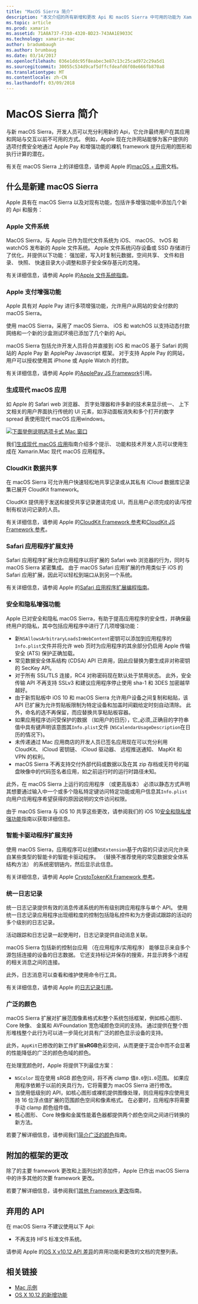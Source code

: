 ```yaml
---
title: "MacOS Sierra 简介"
description: "本文介绍的所有新增和更改 Api 和 macOS Sierra 中可用的功能为 Xamarin.Mac 开发人员。"
ms.topic: article
ms.prod: xamarin
ms.assetid: 71A8A737-F310-4320-BD23-743AA1E9033C
ms.technology: xamarin-mac
author: bradumbaugh
ms.author: brumbaug
ms.date: 03/14/2017
ms.openlocfilehash: 036e1ddc95f8eabec3e87c13c25cad972c29a5d1
ms.sourcegitcommit: 30055c534d9caf5dffcfdeafd6f08e666fb870a8
ms.translationtype: MT
ms.contentlocale: zh-CN
ms.lasthandoff: 03/09/2018
---
```

# <a name="introduction-to-macos-sierra"></a>MacOS Sierra 简介

与新 macOS Sierra，开发人员可以充分利用新的 Api，它允许最终用户在其应用和网站与交互以前不可用的方式。 例如，Apple 现在允许网站能够为客户提供的选项付费安全地通过 Apple Pay 和增强功能的裸机 framework 提升应用的图形和执行计算的潜在。 

有关在 macOS Sierra 上的详细信息，请参阅 Apple 的[macOS + 应用](https://developer.apple.com/macos/)文档。

<a name="Whats-New-in-macOS-Sierra" />

## <a name="whats-new-in-macos-sierra"></a>什么是新建 macOS Sierra

Apple 具有在 macOS Sierra 以及对现有功能，包括许多增强功能中添加几个新的 Api 和服务：

<a name="Apple-File-System" />

### <a name="apple-file-system"></a>Apple 文件系统

MacOS Sierra，与 Apple 已作为现代文件系统为 iOS、 macOS、 tvOS 和 watchOS 发布新的 Apple 文件系统。 Apple 文件系统闪存设备或 SSD 存储进行了优化，并提供以下功能： 强加密，写入时复制元数据，空间共享、 文件和目录、 快照、 快速目录大小调整和原子安全保存基元的克隆。

有关详细信息，请参阅 Apple 的[Apple 文件系统指南](https://developer.apple.com/library/prerelease/content/documentation/FileManagement/Conceptual/APFS_Guide/Introduction/Introduction.html#//apple_ref/doc/uid/TP40016999)。

<a name="Apple-Pay-Enhancements" />

### <a name="apple-pay-enhancements"></a>Apple 支付增强功能

Apple 具有对 Apple Pay 进行多项增强功能，允许用户从网站的安全付款的 macOS Sierra。

使用 macOS Sierra，采用了 macOS Sierra、 iOS 和 watchOS 以支持动态付款网络和一个新的沙盒测试环境已添加了几个新的 Api。

macOS Sierra 包括允许开发人员将合并直接到 iOS 和 macOS 基于 Safari 的网站的 Apple Pay 新 ApplePay Javascript 框架。 对于支持 Apple Pay 的网站，用户可以授权使用其 iPhone 或 Apple Watch 的付款。

有关详细信息，请参阅 Apple 的[ApplePay JS Framework](https://developer.apple.com/reference/applepayjs)引用。

<a name="Building-Modern-macOS-Apps" />

### <a name="building-modern-macos-apps"></a>生成现代 macOS 应用

如 Apple 的 Safari web 浏览器、 页字处理器和许多新的技术来显示统一、 上下文相关的用户界面执行传统的 UI 元素，如浮动面板消失和多个打开的数字 spread 表使用现代 macOS 应用windows。

[![下面举例说明选项卡式 Mac 窗口](images/content08.png)](images/content08.png#lightbox)

我们[生成现代 macOS 应用](~/mac/platform/introduction-to-macos-sierra/modern-cocoa-apps.md)指南介绍多个提示、 功能和技术开发人员可以使用生成在 Xamarin.Mac 现代 macOS 应用程序。

<a name="CloudKit-Data-Sharing" />

### <a name="cloudkit-data-sharing"></a>CloudKit 数据共享

在 macOS Sierra 可允许用户快速轻松地共享记录或从其私有 iCloud 数据库记录集已展开 CloudKit framework。

CloudKit 提供用于发送和接受共享记录邀请完成 UI，而且用户必须完成的读/写控制有权访问记录的人员。

<!--To find out more, please see our [CloudKit Data Sharing](~/mac/platform-features/introduction-to-macos-sierra/cloudkit-data-sharing/) guide.-->

有关详细信息，请参阅 Apple 的[CloudKit Framework 参考](https://developer.apple.com/reference/clockkit)和[CloudKit JS Framework 参考](https://developer.apple.com/reference/cloudkitjs)。

<a name="Safari-App-Extensions-Support" />

### <a name="safari-app-extensions-support"></a>Safari 应用程序扩展支持

Safari 应用程序扩展允许应用程序以将扩展的 Safari web 浏览器的行为，同时与 macOS Sierra 紧密集成。 由于 macOS Safari 应用扩展的作用类似于 iOS 的 Safari 应用扩展，因此可以轻松到端口从到另一个系统。

有关详细信息，请参阅 Apple 的[Safari 应用程序扩展编程指南](https://developer.apple.com/library/prerelease/content/documentation/NetworkingInternetWeb/Conceptual/SafariAppExtension_PG/index.html#//apple_ref/doc/uid/TP40017319)。

<a name="Security-and-Privacy-Enhancements" />

### <a name="security-and-privacy-enhancements"></a>安全和隐私增强功能

Apple 已对安全和隐私 macOS Sierra，有助于提高应用程序的安全性，并确保最终用户的隐私，其中包括应用程序中进行了几项增强功能：

- 新`NSAllowsArbitraryLoadsInWebContent`密钥可以添加到应用程序的`Info.plist`文件并将允许 web 页时为应用程序的其余部分仍启用 Apple 传输安全 (ATS) 保护正确加载。
- 常见数据安全体系结构 (CDSA) API 已弃用，因此应替换为要生成非对称密钥的 SecKey API。
- 对于所有 SSL/TLS 连接，RC4 对称密码现在默认处于禁用状态。 此外，安全传输 API 不再支持 SSLv3 和建议应用程序停止使用 sha-1 和 3DES 加密越早越好。
- 由于新剪贴板中 iOS 10 和 macOS Sierra 允许用户设备之间复制和粘贴，该 API 已扩展为允许剪贴板限制为特定设备和加盖时间戳给定时刻自动清除。 此外，命名的选不再保留，而应替换共享粘贴板容器。
- 如果应用程序访问受保护的数据 （如用户的日历），它_必须_正确目的字符串值中具有键声明该意图其`Info.plist`文件 (`NSCalendarUsageDescription`在日历的情况下)。
- 未传递通过 Mac 应用商店的开发人员已签名应用现在可以充分利用 CloudKit、 iCloud 密钥链、 iCloud 驱动器、 远程推送通知、 MapKit 和 VPN 的权利。
- macOS Sierra 不再支持交付外部代码或数据以及在其 zip 存档或无符号的磁盘映像中的代码签名者应用，如之前运行时的运行时路径未知。

此外，在 macOS Sierra 上运行的应用程序 （或更高版本） 必须以静态方式声明其想要通过输入中一个或多个隐私特定键访问特定功能或用户信息其`Info.plist`向用户应用程序希望获得的原因说明的文件访问权限。

由于 macOS Sierra 与 iOS 10 共享这些更改，请参阅我们的 iOS 10[安全和隐私增强功能](~/ios/app-fundamentals/security-privacy.md)指南以获取详细信息。

<a name="Smart-Card-Driver-Extension-Support" />

### <a name="smart-card-driver-extension-support"></a>智能卡驱动程序扩展支持

使用 macOS Sierra，应用程序可以创建`NSExtension`基于内容的只读访问允许来自某些类型的智能卡的智能卡驱动程序。 （替换不推荐使用的常见数据安全体系结构方法） 的系统密钥链内，然后显示此信息。

有关详细信息，请参阅 Apple [CryptoTokenKit Framework 参考](https://developer.apple.com/reference/cryptotokenkit)。

<a name="Unified-Logging" />

### <a name="unified-logging"></a>统一日志记录

统一日志记录提供有效的消息传递系统的所有级别跨应用程序与单个 API。 使用统一日志记录应用程序出现细粒度的控制包括隐私控件和为方便调试跟踪的活动的多个级别的日志记录。 

活动跟踪和日志记录一起使用时，日志记录提供自动消息关联。

macOS Sierra 包括新的控制台应用 （在应用程序/实用程序） 能够显示来自多个源包括连接的设备的日志数据。 它还支持标记并保存的搜索，并显示跨多个进程的相关消息之间的连接。

此外，日志消息可以查看和维护使用命令行工具。

有关详细信息，请参阅 Apple 的[日志记录引用](https://developer.apple.com/reference/os/1891852-logging)。

<a name="Wide-Color" />

### <a name="wide-color"></a>广泛的颜色

macOS Sierra 扩展对扩展范围像素格式和整个系统包括框架，例如核心图形、 Core 映像、 金属和 AVFoundation 宽色域颜色空间的支持。 通过提供在整个图形堆栈整个此行为可以进一步简化对具有广泛的颜色显示设备的支持。

此外，`AppKit`已修改的新工作扩展**sRGB**色彩空间，从而更便于混合中而不会显著的性能降低的广泛的颜色色域的颜色。

在处理宽颜色时，Apple 将提供下列最佳方案：

- `NSColor` 现在使用 sRGB 颜色空间，将不再 clamp 值`0.0`到`1.0`范围。 如果应用程序依赖于以前的夹具行为，它将需要为 macOS Sierra 进行修改。
- 当使用低级别的 API，如核心图形或裸机提供图像处理，则应用程序应使用支持 16 位浮点值扩展的范围颜色空间和像素格式。 在必要时，应用程序将需要手动 clamp 颜色组件值。
- 核心图形、 Core 映像和金属性能着色器都提供两个颜色空间之间进行转换的新方法。

若要了解详细信息，请参阅我们[简介广泛的颜色](~/ios/platform/wide-color.md)指南。

<a name="Additional-Framework-Changes" />

## <a name="additional-framework-changes"></a>附加的框架的更改

除了的主要 framework 更改和上面列出的添加件，Apple 已作出 macOS Sierra 中的许多其他的次要 framework 更改。

若要了解详细信息，请参阅我们[其他 Framework 更改](~/mac/platform/introduction-to-macos-sierra/additional-framework-changes.md)指南。

<a name="Deprecated-APIs" />

## <a name="deprecated-apis"></a>弃用的 API

在 macOS Sierra 不建议使用以下 Api:

- 不再支持 HFS 标准文件系统。

请参阅 Apple 的[OS X v10.12 API 差异](https://developer.apple.com/library/prerelease/content/releasenotes/Miscellaneous/APIDiffsMacOS10_12/index.html)的弃用功能和更改的文档的完整列表。

## <a name="related-links"></a>相关链接

- [Mac 示例](https://developer.xamarin.com/samples/mac/)
- [OS X 10.12 的新增功能](https://developer.apple.com/library/prerelease/content/releasenotes/MacOSX/WhatsNewInOSX/Articles/OSXv10.html#//apple_ref/doc/uid/TP40017145-SW1)

